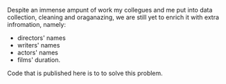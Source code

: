 Despite an immense ampunt of work my collegues and me put into data collection, cleaning and oraganazing, we are still
yet to enrich it with extra infromation, namely: 
- directors' names
- writers' names
- actors' names
- films' duration.

Code that is published here is to to solve this problem. 
